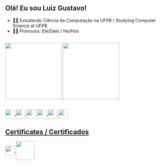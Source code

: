 ## Olá! Eu sou Luiz Gustavo!

- 👨‍💻 Estudando Ciência da Computação na UFPB / Studying Computer Science at UFPB
- 👦🏽 Pronouns: Ele/Dele / He/Him

##

<div>
  <a href="https://www.linkedin.com/in/gustavo-paixao/">
  <img height="180em" src="https://github-readme-stats.vercel.app/api?username=gustavopaixa1&theme=merko&count_private=true" />
  <img height="180em" src="https://github-readme-stats.vercel.app/api/top-langs/?username=gustavopaixa1&layout=compact&theme=merko" />
</div>
  
  ##
<div style="display: inline_block">
  <img align="center" height="30" widith="40" src="https://img.shields.io/badge/Java-ED8B00?style=for-the-badge&logo=openjdk&logoColor=white" />
    <img align="center" height="30" widith="40" src="https://img.shields.io/badge/Python-3776AB?style=for-the-badge&logo=python&logoColor=white" />
    <img align="center" height="30" widith="40" src="https://img.shields.io/badge/C-00599C?style=for-the-badge&logo=c&logoColor=white" />
  <img align="center" height="30" widith="40" src="https://img.shields.io/badge/GIT-E44C30?style=for-the-badge&logo=git&logoColor=white" />
    <img align="center" height="30" widith="40" src="https://img.shields.io/badge/Visual_Studio-5C2D91?style=for-the-badge&logo=visual%20studio&logoColor=white" />
  <img align="center" height="30" widith="40" src="https://img.shields.io/badge/Trello-0052CC?style=for-the-badge&logo=trello&logoColor=white" />
</div>
  
  ## Certificates / Certificados
  <div style="display: inline_block"> 
  <img align="center" height="30" widith="40" src="https://hermes.digitalinnovation.one/assets/diome/logo-full.svg" />
      <img align="center" height="60" widith="80" src="https://www.ufpb.br/ufpb/image-base/brasaooficial.png/@@images/4ec62560-920c-40ad-98b9-77e662f6eb10.png" />
  </div>
